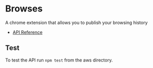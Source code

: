 # Browses

A chrome extension that allows you to publish your browsing history


- [API Reference](http://loginn.s3-eu-west-1.amazonaws.com/api/docs/browses.html)

## Test

To test the API run `npm test` from the aws directory.
